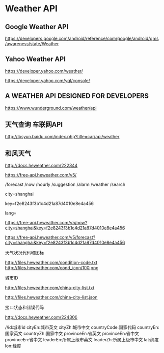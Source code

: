 # Weather API  


## Google Weather API  

https://developers.google.com/android/reference/com/google/android/gms/awareness/state/Weather


## Yahoo Weather API  

https://developer.yahoo.com/weather/  

https://developer.yahoo.com/yql/console/  



## A WEATHER API DESIGNED FOR DEVELOPERS  

https://www.wunderground.com/weather/api  




## 天气查询 车联网API 

http://lbsyun.baidu.com/index.php?title=car/api/weather  


## 和风天气  

http://docs.heweather.com/222344  

https://free-api.heweather.com/v5/  


/forecast
/now
/hourly
/suggestion
/alarm
/weather
/search

city=shanghai

key=f2e8243f3b1c4d21a87d4010e8e4a456

lang=


https://free-api.heweather.com/v5/now?city=shanghai&key=f2e8243f3b1c4d21a87d4010e8e4a456

https://free-api.heweather.com/v5/forecast?city=shanghai&key=f2e8243f3b1c4d21a87d4010e8e4a456




天气状况代码和图标  

http://files.heweather.com/condition-code.txt  
http://files.heweather.com/cond_icon/100.png  

城市ID  

http://files.heweather.com/china-city-list.txt  

http://files.heweather.com/china-city-list.json  


接口状态和错误代码  

http://docs.heweather.com/224300  












//id:城市id  cityEn:城市英文  cityZh:城市中文  countryCode:国家代码  countryEn:国家英文  countryZh:国家中文  provinceEn:省英文  provinceEn:省中文  provinceEn:省中文  leaderEn:所属上级市英文  leaderZh:所属上级市中文  lat:纬度  lon:经度








